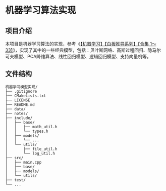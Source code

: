 # 机器学习算法实现

## 项目介绍
本项目是机器学习算法的实现，参考《[【机器学习】【白板推导系列】【合集 1～33】](https://www.bilibili.com/video/BV1aE411o7qd/?share_source=copy_web&vd_source=b31fed0153f0e717f42b5b9b2f35ef08)》，实现了其中的一些经典模型，包括：贝叶斯网络、高斯过程回归、隐马尔可夫模型、PCA降维算法、线性回归模型、逻辑回归模型、支持向量机等。

## 文件结构
```
机器学习模型实现/
├── .gitignore
├── CMakeLists.txt
├── LICENSE
├── README.md
├── data/
├── notes/
├── include/
│   ├── base/
│   │   ├── math_util.h
│   │   └── types.h
│   ├── models/
│   │   └── ...
│   └── utils/
│       ├── file_util.h
│       └── log_util.h
├── src/
│   ├── main.cpp 
│   ├── base/
│   ├── models/
│   └── utils/
├── test/
└── ...             
```